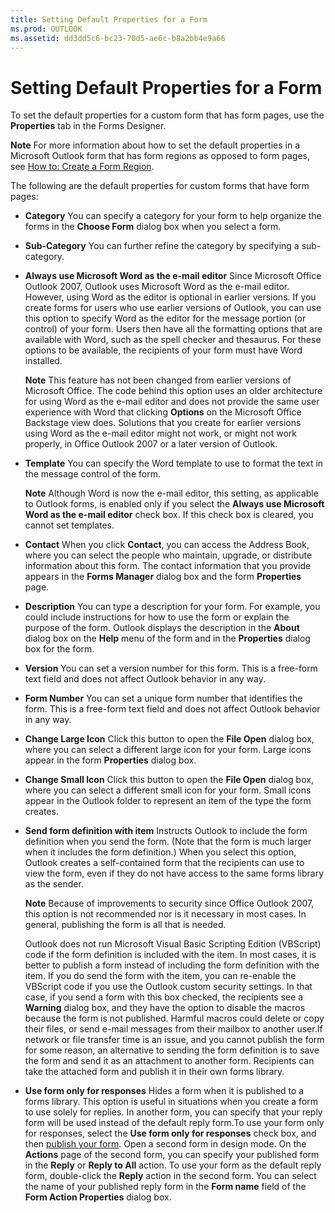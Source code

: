 ```yaml
---
title: Setting Default Properties for a Form
ms.prod: OUTLOOK
ms.assetid: dd3dd5c6-bc23-70d5-ae6c-b8a2bb4e9a66
---
```



# Setting Default Properties for a Form

To set the default properties for a custom form that has form pages, use the  **Properties** tab in the Forms Designer.


 **Note**  For more information about how to set the default properties in a Microsoft Outlook form that has form regions as opposed to form pages, see  [How to: Create a Form Region](create-a-form-region.md).


The following are the default properties for custom forms that have form pages:


-  **Category** You can specify a category for your form to help organize the forms in the **Choose Form** dialog box when you select a form.
    
-  **Sub-Category** You can further refine the category by specifying a sub-category.
    
-  **Always use Microsoft Word as the e-mail editor** Since Microsoft Office Outlook 2007, Outlook uses Microsoft Word as the e-mail editor. However, using Word as the editor is optional in earlier versions. If you create forms for users who use earlier versions of Outlook, you can use this option to specify Word as the editor for the message portion (or control) of your form. Users then have all the formatting options that are available with Word, such as the spell checker and thesaurus. For these options to be available, the recipients of your form must have Word installed.
    
     **Note**  This feature has not been changed from earlier versions of Microsoft Office. The code behind this option uses an older architecture for using Word as the e-mail editor and does not provide the same user experience with Word that clicking  **Options** on the Microsoft Office Backstage view does. Solutions that you create for earlier versions using Word as the e-mail editor might not work, or might not work properly, in Office Outlook 2007 or a later version of Outlook.
-  **Template** You can specify the Word template to use to format the text in the message control of the form.
    
     **Note**  Although Word is now the e-mail editor, this setting, as applicable to Outlook forms, is enabled only if you select the  **Always use Microsoft Word as the e-mail editor** check box. If this check box is cleared, you cannot set templates.
-  **Contact** When you click **Contact**, you can access the Address Book, where you can select the people who maintain, upgrade, or distribute information about this form. The contact information that you provide appears in the  **Forms Manager** dialog box and the form **Properties** page.
    
-  **Description** You can type a description for your form. For example, you could include instructions for how to use the form or explain the purpose of the form. Outlook displays the description in the **About** dialog box on the **Help** menu of the form and in the **Properties** dialog box for the form.
    
-  **Version** You can set a version number for this form. This is a free-form text field and does not affect Outlook behavior in any way.
    
-  **Form Number** You can set a unique form number that identifies the form. This is a free-form text field and does not affect Outlook behavior in any way.
    
-  **Change Large Icon** Click this button to open the **File Open** dialog box, where you can select a different large icon for your form. Large icons appear in the form **Properties** dialog box.
    
-  **Change Small Icon** Click this button to open the **File Open** dialog box, where you can select a different small icon for your form. Small icons appear in the Outlook folder to represent an item of the type the form creates.
    
-  **Send form definition with item** Instructs Outlook to include the form definition when you send the form. (Note that the form is much larger when it includes the form definition.) When you select this option, Outlook creates a self-contained form that the recipients can use to view the form, even if they do not have access to the same forms library as the sender.
    
     **Note**  Because of improvements to security since Office Outlook 2007, this option is not recommended nor is it necessary in most cases. In general, publishing the form is all that is needed.

    Outlook does not run Microsoft Visual Basic Scripting Edition (VBScript) code if the form definition is included with the item. In most cases, it is better to publish a form instead of including the form definition with the item. If you do send the form with the item, you can re-enable the VBScript code if you use the Outlook custom security settings. In that case, if you send a form with this box checked, the recipients see a  **Warning** dialog box, and they have the option to disable the macros because the form is not published. Harmful macros could delete or copy their files, or send e-mail messages from their mailbox to another user.If network or file transfer time is an issue, and you cannot publish the form for some reason, an alternative to sending the form definition is to save the form and send it as an attachment to another form. Recipients can take the attached form and publish it in their own forms library.
    
-  **Use form only for responses** Hides a form when it is published to a forms library. This option is useful in situations when you create a form to use solely for replies. In another form, you can specify that your reply form will be used instead of the default reply form.To use your form only for responses, select the **Use form only for responses** check box, and then [publish your form](publish-a-form.md). Open a second form in design mode. On the  **Actions** page of the second form, you can specify your published form in the **Reply** or **Reply to All** action. To use your form as the default reply form, double-click the **Reply** action in the second form. You can select the name of your published reply form in the **Form name** field of the **Form Action Properties** dialog box.
    

